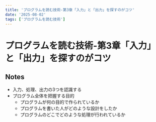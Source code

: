 ```yaml
---
title: 'プログラムを読む技術-第3章「入力」と「出力」を探すのがコツ'
date: '2025-08-02'
tags: ['プログラムを読む技術']
---
```


# プログラムを読む技術-第3章「入力」と「出力」を探すのがコツ

## Notes

- 入力、処理、出力の3つを認識する
- プログラム全体を把握する目的
  - プログラムが何の目的で作られているか
  - プログラムを書いた人がどのような設計をしたか
  - プログラムのどこでどのような処理が行われているか